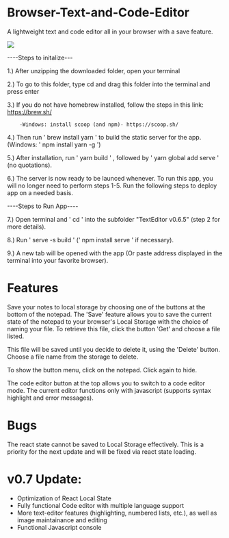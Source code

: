 # Browser-Text-and-Code-Editor
A lightweight text and code editor all in your browser with a save feature.


<img src='https://imgur.com/DdJzXNA'>



----Steps to initalize---

1.) After unzipping the downloaded folder, open your terminal 

2.) To go to this folder, type cd and drag this folder into the terminal and press enter

3.) If you do not have homebrew installed, follow the steps in this link:
    https://brew.sh/        
        
        -Windows: install scoop (and npm)- https://scoop.sh/
    
4.) Then run ' brew install yarn ' to build the static server for the app. (Windows: ' npm install yarn -g ')

5.) After installation, run  ' yarn build ' , followed by ' yarn global add serve ' (no quotations).
 
6.) The server is now ready to be launced whenever. To run this app, you will no longer need to perform steps 1-5. Run the following steps to deploy app on a needed basis.


----Steps to Run App----

7.) Open terminal and ' cd ' into the subfolder "TextEditor v0.6.5" (step 2 for more details).

8.) Run ' serve -s build ' (' npm install serve ' if necessary).

9.) A new tab will be opened with the app (Or paste address displayed in the terminal into your favorite browser).


# Features

Save your notes to local storage by choosing one of the buttons at the bottom of the notepad. The 'Save' feature allows you to save the current state of the notepad to your browser's Local Storage with the choice of naming your file. To retrieve this file, click the button 'Get' and choose a file listed.

This file will be saved until you decide to delete it, using the 'Delete' button. Choose a file name from the storage to delete.

To show the button menu, click on the notepad. Click again to hide.

The code editor button at the top allows you to switch to a code editor mode. The current editor functions only with javascript (supports syntax highlight and error messages).


# Bugs

The react state cannot be saved to Local Storage effectively. This is a priority for the next update and will be fixed via react state loading.


# v0.7 Update:

- Optimization of React Local State
- Fully functional Code editor with multiple language support
- More text-editor features (highlighting, numbered lists, etc.), as well as image  maintainance and editing
- Functional Javascript console
